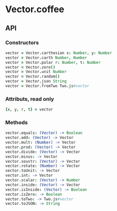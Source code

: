 Vector.coffee
=============

API
---

### Constructors

```coffee
vector = Vector.carthesian x: Number, y: Number
vector = Vector.carth Number, Number
vector = Vector.polar r: Number, t: Number
vector = Vector.zero()
vector = Vector.unit Number
vector = Vector.random()
vector = Vector.json String
vector = Vector.fromTwo Two.js#vector
```

### Attributs, read only

```coffee
{x, y, r, t} = vector
```

### Methods

```coffee
vector.equals: (Vector) -> Boolean
vector.add: (Vector) -> Vector
vector.mult: (Number) -> Vector
vector.prod: (Vector) -> Vector
vector.divide: (Vector) -> Vector
vector.minus: -> Vector
vector.soustr: (Vector) -> Vector
vector.rotate: (Number) -> Vector
vector.toUnit: -> Vector
vector.int: -> Vector
vector.scalar: (Vector) -> Number
vector.inside: (Vector) -> Vector
vector.isInside: (Vector) -> Boolean
vector.isZero: -> Boolean
vector.toTwo: -> Two.js#vector
vector.toJSON: -> String
```
